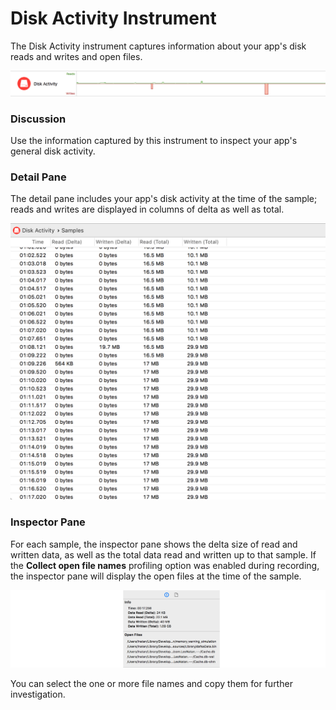 # Disk Activity Instrument

The Disk Activity instrument captures information about your app's disk reads and writes and open files.

![Disk Activity](Resources/Instrument_DiskActivity.png "Disk Activity")

### Discussion

Use the information captured by this instrument to inspect your app's general disk activity.

### Detail Pane

The detail pane includes your app's disk activity at the time of the sample; reads and writes are displayed in columns of delta as well as total.

![Disk Activity Detail Pane](Resources/Instrument_DiskActivity_DetailPane.png "Disk Activity Detail Pane")



### Inspector Pane

For each sample, the inspector pane shows the delta size of read and written data, as well as the total data read and written up to that sample. If the **Collect open file names** profiling option was enabled during recording, the inspector pane will display the open files at the time of the sample.

![Disk Acitivy Inspector Pane](Resources/Instrument_DiskActivity_InspectorPane.png "Disk Acitivy Inspector Pane")

You can select the one or more file names and copy them for further investigation.